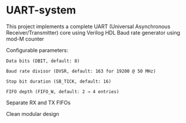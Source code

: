 # UART-system
This project implements a complete UART (Universal Asynchronous Receiver/Transmitter) core using Verilog HDL
Baud rate generator using mod-M counter

Configurable parameters:

    Data bits (DBIT, default: 8)

    Baud rate divisor (DVSR, default: 163 for 19200 @ 50 MHz)

    Stop bit duration (SB_TICK, default: 16)

    FIFO depth (FIFO_W, default: 2 → 4 entries)

Separate RX and TX FIFOs

Clean modular design

